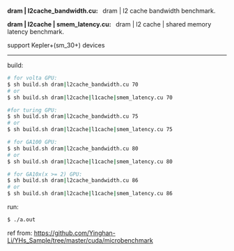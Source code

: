 **dram | l2cache_bandwidth.cu:**
&ensp;dram | l2 cache bandwidth benchmark.

**dram | l2cache | smem_latency.cu:**
&ensp;dram | l2 cache | shared memory latency benchmark.

support Kepler+(sm_30+) devices

---

build:

```bash
# for volta GPU:
$ sh build.sh dram|l2cache_bandwidth.cu 70
# or
$ sh build.sh dram|l2cache|l1cache|smem_latency.cu 70

#for turing GPU:
$ sh build.sh dram|l2cache_bandwidth.cu 75
# or
$ sh build.sh dram|l2cache|l1cache|smem_latency.cu 75

# for GA100 GPU:
$ sh build.sh dram|l2cache_bandwidth.cu 80
# or
$ sh build.sh dram|l2cache|l1cache|smem_latency.cu 80

# for GA10x(x >= 2) GPU:
$ sh build.sh dram|l2cache_bandwidth.cu 86
# or
$ sh build.sh dram|l2cache|l1cache|smem_latency.cu 86

```

run:

```bash
$ ./a.out
```

ref from: https://github.com/Yinghan-Li/YHs_Sample/tree/master/cuda/microbenchmark
